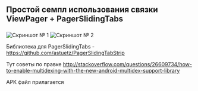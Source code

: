 ## Простой семпл использования связки ViewPager + PagerSlidingTabs

### 


![Скриншот № 1](https://cloud.githubusercontent.com/assets/19972649/26263046/bf5505ea-3cdf-11e7-91a1-fc6df4c1710d.jpg)
![Скриншот № 2](https://cloud.githubusercontent.com/assets/19972649/26263047/bf61159c-3cdf-11e7-89b3-c31457caeb0e.jpg)


Библиотека для PagerSlidingTabs - 
https://github.com/astuetz/PagerSlidingTabStrip





Тут советы по правке 
http://stackoverflow.com/questions/26609734/how-to-enable-multidexing-with-the-new-android-multidex-support-library

 
APK файл прилагается

